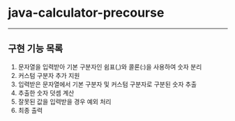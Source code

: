 # java-calculator-precourse
<hr/>

## 구현 기능 목록
1. 문자열을 입력받아 기본 구분자인 쉼표(,)와 콜론(:)을 사용하여 숫자 분리
2. 커스텀 구분자 추가 지원
3. 입력받은 문자열에서 기본 구분자 및 커스텀 구분자로 구분된 숫자 추출
4. 추출한 숫자 덧셈 계산
5. 잘못된 값을 입력받을 경우 예외 처리
6. 최종 출력